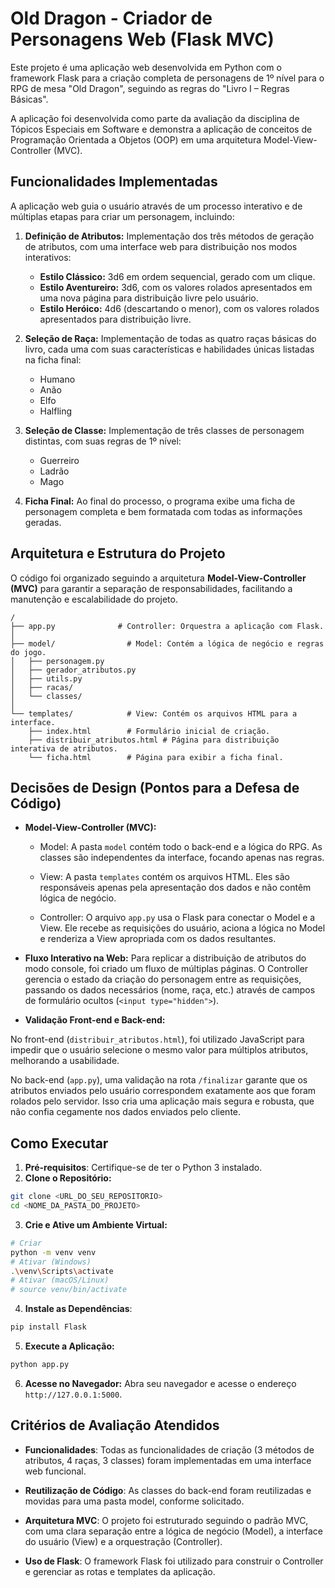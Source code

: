 # Old Dragon - Criador de Personagens Web (Flask MVC)

Este projeto é uma aplicação web desenvolvida em Python com o framework Flask para a criação completa de personagens de 1º nível para o RPG de mesa "Old Dragon", seguindo as regras do "Livro I – Regras Básicas".

A aplicação foi desenvolvida como parte da avaliação da disciplina de Tópicos Especiais em Software e demonstra a aplicação de conceitos de Programação Orientada a Objetos (OOP) em uma arquitetura Model-View-Controller (MVC).

## Funcionalidades Implementadas

A aplicação web guia o usuário através de um processo interativo e de múltiplas etapas para criar um personagem, incluindo:

1.  **Definição de Atributos:** Implementação dos três métodos de geração de atributos, com uma interface web para distribuição nos modos interativos:
    * **Estilo Clássico:** 3d6 em ordem sequencial, gerado com um clique.
    * **Estilo Aventureiro:** 3d6, com os valores rolados apresentados em uma nova página para distribuição livre pelo usuário.
    * **Estilo Heróico:** 4d6 (descartando o menor), com os valores rolados apresentados para distribuição livre.

2.  **Seleção de Raça:** Implementação de todas as quatro raças básicas do livro, cada uma com suas características e habilidades únicas listadas na ficha final:
    * Humano
    * Anão
    * Elfo
    * Halfling

3.  **Seleção de Classe:** Implementação de três classes de personagem distintas, com suas regras de 1º nível:
    * Guerreiro
    * Ladrão
    * Mago

4.  **Ficha Final:** Ao final do processo, o programa exibe uma ficha de personagem completa e bem formatada com todas as informações geradas.

## Arquitetura e Estrutura do Projeto

O código foi organizado seguindo a arquitetura **Model-View-Controller (MVC)** para garantir a separação de responsabilidades, facilitando a manutenção e escalabilidade do projeto.

```text
/
├── app.py              # Controller: Orquestra a aplicação com Flask.
│
├── model/                # Model: Contém a lógica de negócio e regras do jogo.
│   ├── personagem.py
│   ├── gerador_atributos.py
│   ├── utils.py
│   ├── racas/
│   └── classes/
│
└── templates/            # View: Contém os arquivos HTML para a interface.
    ├── index.html        # Formulário inicial de criação.
    ├── distribuir_atributos.html # Página para distribuição interativa de atributos.
    └── ficha.html        # Página para exibir a ficha final.
```

## Decisões de Design (Pontos para a Defesa de Código)
- **Model-View-Controller (MVC):**

    - Model: A pasta `model` contém todo o back-end e a lógica do RPG. As classes são independentes da interface, focando apenas nas regras.

    - View: A pasta `templates` contém os arquivos HTML. Eles são responsáveis apenas pela apresentação dos dados e não contêm lógica de negócio.

    - Controller: O arquivo `app.py` usa o Flask para conectar o Model e a View. Ele recebe as requisições do usuário, aciona a lógica no Model e renderiza a View apropriada com os dados resultantes.

- **Fluxo Interativo na Web:** Para replicar a distribuição de atributos do modo console, foi criado um fluxo de múltiplas páginas. O Controller gerencia o estado da criação do personagem entre as requisições, passando os dados necessários (nome, raça, etc.) através de campos de formulário ocultos (`<input type="hidden">`).

- **Validação Front-end e Back-end:**

No front-end (`distribuir_atributos.html`), foi utilizado JavaScript para impedir que o usuário selecione o mesmo valor para múltiplos atributos, melhorando a usabilidade.

No back-end (`app.py`), uma validação na rota `/finalizar` garante que os atributos enviados pelo usuário correspondem exatamente aos que foram rolados pelo servidor. Isso cria uma aplicação mais segura e robusta, que não confia cegamente nos dados enviados pelo cliente.

## Como Executar
1. **Pré-requisitos**: Certifique-se de ter o Python 3 instalado.
2. **Clone o Repositório:**

``` Bash
git clone <URL_DO_SEU_REPOSITORIO>
cd <NOME_DA_PASTA_DO_PROJETO>
```
3. **Crie e Ative um Ambiente Virtual:**

```Bash
# Criar
python -m venv venv
# Ativar (Windows)
.\venv\Scripts\activate
# Ativar (macOS/Linux)
# source venv/bin/activate
```
4. **Instale as Dependências**:

```Bash
pip install Flask
```
5. **Execute a Aplicação:**

```Bash
python app.py
```
6. **Acesse no Navegador:** Abra seu navegador e acesse o endereço `http://127.0.0.1:5000`.

## Critérios de Avaliação Atendidos
- **Funcionalidades**: Todas as funcionalidades de criação (3 métodos de atributos, 4 raças, 3 classes) foram implementadas em uma interface web funcional.

- **Reutilização de Código**: As classes do back-end foram reutilizadas e movidas para uma pasta model, conforme solicitado.

- **Arquitetura MVC**: O projeto foi estruturado seguindo o padrão MVC, com uma clara separação entre a lógica de negócio (Model), a interface do usuário (View) e a orquestração (Controller).

- **Uso de Flask**: O framework Flask foi utilizado para construir o Controller e gerenciar as rotas e templates da aplicação.

